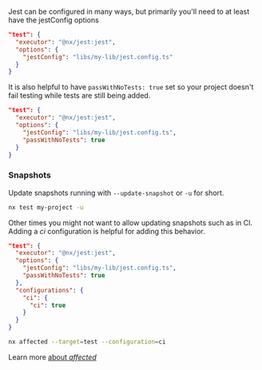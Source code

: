 Jest can be configured in many ways, but primarily you'll need to at least have the jestConfig options

```json
"test": {
  "executor": "@nx/jest:jest",
  "options": {
    "jestConfig": "libs/my-lib/jest.config.ts"
  }
}
```

It is also helpful to have `passWithNoTests: true` set so your project doesn't fail testing while tests are still being added.

```json
"test": {
  "executor": "@nx/jest:jest",
  "options": {
    "jestConfig": "libs/my-lib/jest.config.ts",
    "passWithNoTests": true
  }
}
```

### Snapshots

Update snapshots running with `--update-snapshot` or `-u` for short.

```bash
nx test my-project -u
```

Other times you might not want to allow updating snapshots such as in CI.
Adding a _ci_ configuration is helpful for adding this behavior.

```json
"test": {
  "executor": "@nx/jest:jest",
  "options": {
    "jestConfig": "libs/my-lib/jest.config.ts",
    "passWithNoTests": true
  },
  "configurations": {
    "ci": {
      "ci": true
    }
  }
}
```

```bash
nx affected --target=test --configuration=ci
```

Learn more [about _affected_](/nx-cloud/features/affected)
